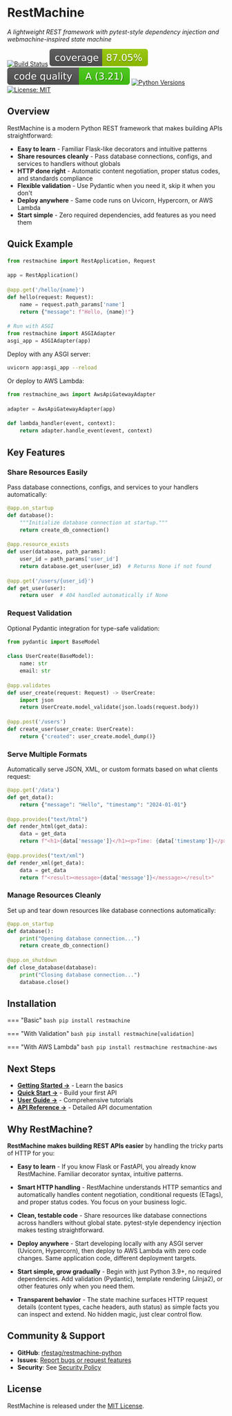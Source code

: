 # RestMachine

*A lightweight REST framework with pytest-style dependency injection and webmachine-inspired state machine*

[![Build Status](https://github.com/rfestag/restmachine-python/workflows/CI/badge.svg)](https://github.com/rfestag/restmachine-python/actions)
[![Coverage](https://raw.githubusercontent.com/rfestag/restmachine-python/main/coverage-badge.svg)](https://github.com/rfestag/restmachine-python/actions)
[![Code Quality](https://raw.githubusercontent.com/rfestag/restmachine-python/main/complexity-badge.svg)](https://github.com/rfestag/restmachine-python/actions)
[![Python Versions](https://img.shields.io/badge/python-3.9%20%7C%203.10%20%7C%203.11%20%7C%203.12%20%7C%203.13-blue)](https://github.com/rfestag/restmachine-python)
[![License: MIT](https://img.shields.io/badge/License-MIT-yellow.svg)](https://opensource.org/licenses/MIT)

## Overview

RestMachine is a modern Python REST framework that makes building APIs straightforward:

- **Easy to learn** - Familiar Flask-like decorators and intuitive patterns
- **Share resources cleanly** - Pass database connections, configs, and services to handlers without globals
- **HTTP done right** - Automatic content negotiation, proper status codes, and standards compliance
- **Flexible validation** - Use Pydantic when you need it, skip it when you don't
- **Deploy anywhere** - Same code runs on Uvicorn, Hypercorn, or AWS Lambda
- **Start simple** - Zero required dependencies, add features as you need them

## Quick Example

```python
from restmachine import RestApplication, Request

app = RestApplication()

@app.get('/hello/{name}')
def hello(request: Request):
    name = request.path_params['name']
    return {"message": f"Hello, {name}!"}

# Run with ASGI
from restmachine import ASGIAdapter
asgi_app = ASGIAdapter(app)
```

Deploy with any ASGI server:

```bash
uvicorn app:asgi_app --reload
```

Or deploy to AWS Lambda:

```python
from restmachine_aws import AwsApiGatewayAdapter

adapter = AwsApiGatewayAdapter(app)

def lambda_handler(event, context):
    return adapter.handle_event(event, context)
```

## Key Features

### Share Resources Easily

Pass database connections, configs, and services to your handlers automatically:

```python
@app.on_startup
def database():
    """Initialize database connection at startup."""
    return create_db_connection()

@app.resource_exists
def user(database, path_params):
    user_id = path_params['user_id']
    return database.get_user(user_id)  # Returns None if not found

@app.get('/users/{user_id}')
def get_user(user):
    return user  # 404 handled automatically if None
```

### Request Validation

Optional Pydantic integration for type-safe validation:

```python
from pydantic import BaseModel

class UserCreate(BaseModel):
    name: str
    email: str

@app.validates
def user_create(request: Request) -> UserCreate:
    import json
    return UserCreate.model_validate(json.loads(request.body))

@app.post('/users')
def create_user(user_create: UserCreate):
    return {"created": user_create.model_dump()}
```

### Serve Multiple Formats

Automatically serve JSON, XML, or custom formats based on what clients request:

```python
@app.get('/data')
def get_data():
    return {"message": "Hello", "timestamp": "2024-01-01"}

@app.provides("text/html")
def render_html(get_data):
    data = get_data
    return f"<h1>{data['message']}</h1><p>Time: {data['timestamp']}</p>"

@app.provides("text/xml")
def render_xml(get_data):
    data = get_data
    return f"<result><message>{data['message']}</message></result>"
```

### Manage Resources Cleanly

Set up and tear down resources like database connections automatically:

```python
@app.on_startup
def database():
    print("Opening database connection...")
    return create_db_connection()

@app.on_shutdown
def close_database(database):
    print("Closing database connection...")
    database.close()
```

## Installation

=== "Basic"
    ```bash
    pip install restmachine
    ```

=== "With Validation"
    ```bash
    pip install restmachine[validation]
    ```

=== "With AWS Lambda"
    ```bash
    pip install restmachine restmachine-aws
    ```

## Next Steps

- **[Getting Started →](getting-started/overview.md)** - Learn the basics
- **[Quick Start →](getting-started/quickstart.md)** - Build your first API
- **[User Guide →](guide/basic-application.md)** - Comprehensive tutorials
- **[API Reference →](api/application.md)** - Detailed API documentation

## Why RestMachine?

**RestMachine makes building REST APIs easier** by handling the tricky parts of HTTP for you:

- **Easy to learn** - If you know Flask or FastAPI, you already know RestMachine. Familiar decorator syntax, intuitive patterns.

- **Smart HTTP handling** - RestMachine understands HTTP semantics and automatically handles content negotiation, conditional requests (ETags), and proper status codes. You focus on your business logic.

- **Clean, testable code** - Share resources like database connections across handlers without global state. pytest-style dependency injection makes testing straightforward.

- **Deploy anywhere** - Start developing locally with any ASGI server (Uvicorn, Hypercorn), then deploy to AWS Lambda with zero code changes. Same application code, different deployment targets.

- **Start simple, grow gradually** - Begin with just Python 3.9+, no required dependencies. Add validation (Pydantic), template rendering (Jinja2), or other features only when you need them.

- **Transparent behavior** - The state machine surfaces HTTP request details (content types, cache headers, auth status) as simple facts you can inspect and extend. No hidden magic, just clear control flow.

## Community & Support

- **GitHub**: [rfestag/restmachine-python](https://github.com/rfestag/restmachine-python)
- **Issues**: [Report bugs or request features](https://github.com/rfestag/restmachine-python/issues)
- **Security**: See [Security Policy](development/security.md)

## License

RestMachine is released under the [MIT License](about/license.md).
